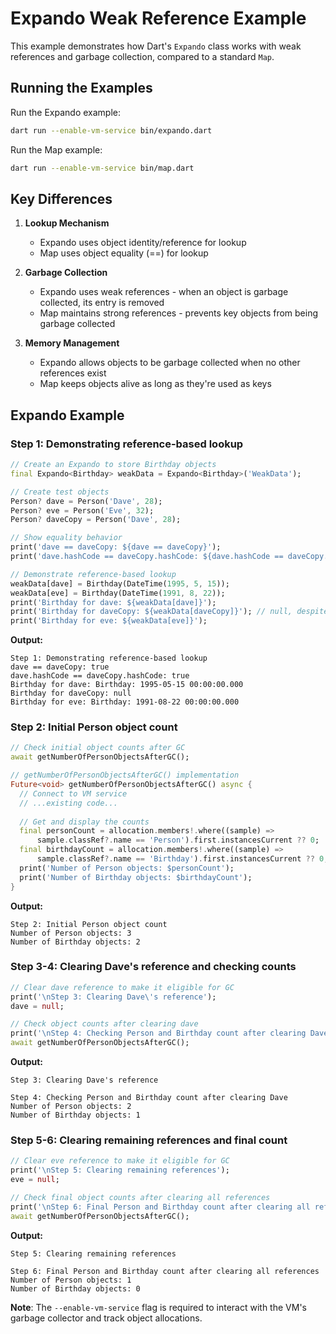 # Expando Weak Reference Example

This example demonstrates how Dart's `Expando` class works with weak references and garbage collection, compared to a standard `Map`.

## Running the Examples

Run the Expando example:
```bash
dart run --enable-vm-service bin/expando.dart
```

Run the Map example:
```bash
dart run --enable-vm-service bin/map.dart
```

## Key Differences

1. **Lookup Mechanism**
   - Expando uses object identity/reference for lookup
   - Map uses object equality (==) for lookup

2. **Garbage Collection**
   - Expando uses weak references - when an object is garbage collected, its entry is removed
   - Map maintains strong references - prevents key objects from being garbage collected

3. **Memory Management**
   - Expando allows objects to be garbage collected when no other references exist
   - Map keeps objects alive as long as they're used as keys

## Expando Example

### Step 1: Demonstrating reference-based lookup

```dart
// Create an Expando to store Birthday objects
final Expando<Birthday> weakData = Expando<Birthday>('WeakData');

// Create test objects
Person? dave = Person('Dave', 28);
Person? eve = Person('Eve', 32);
Person? daveCopy = Person('Dave', 28);

// Show equality behavior
print('dave == daveCopy: ${dave == daveCopy}');
print('dave.hashCode == daveCopy.hashCode: ${dave.hashCode == daveCopy.hashCode}');

// Demonstrate reference-based lookup
weakData[dave] = Birthday(DateTime(1995, 5, 15));
weakData[eve] = Birthday(DateTime(1991, 8, 22));
print('Birthday for dave: ${weakData[dave]}');
print('Birthday for daveCopy: ${weakData[daveCopy]}'); // null, despite being equal
print('Birthday for eve: ${weakData[eve]}');
```

**Output:**
```
Step 1: Demonstrating reference-based lookup
dave == daveCopy: true
dave.hashCode == daveCopy.hashCode: true
Birthday for dave: Birthday: 1995-05-15 00:00:00.000
Birthday for daveCopy: null
Birthday for eve: Birthday: 1991-08-22 00:00:00.000
```

### Step 2: Initial Person object count

```dart
// Check initial object counts after GC
await getNumberOfPersonObjectsAfterGC();

// getNumberOfPersonObjectsAfterGC() implementation
Future<void> getNumberOfPersonObjectsAfterGC() async {
  // Connect to VM service
  // ...existing code...
  
  // Get and display the counts
  final personCount = allocation.members!.where((sample) => 
      sample.classRef?.name == 'Person').first.instancesCurrent ?? 0;
  final birthdayCount = allocation.members!.where((sample) => 
      sample.classRef?.name == 'Birthday').first.instancesCurrent ?? 0;
  print('Number of Person objects: $personCount');
  print('Number of Birthday objects: $birthdayCount');
}
```

**Output:**
```
Step 2: Initial Person object count
Number of Person objects: 3
Number of Birthday objects: 2
```

### Step 3-4: Clearing Dave's reference and checking counts

```dart
// Clear dave reference to make it eligible for GC
print('\nStep 3: Clearing Dave\'s reference');
dave = null;

// Check object counts after clearing dave
print('\nStep 4: Checking Person and Birthday count after clearing Dave');
await getNumberOfPersonObjectsAfterGC();
```

**Output:**
```
Step 3: Clearing Dave's reference

Step 4: Checking Person and Birthday count after clearing Dave
Number of Person objects: 2
Number of Birthday objects: 1
```

### Step 5-6: Clearing remaining references and final count

```dart
// Clear eve reference to make it eligible for GC
print('\nStep 5: Clearing remaining references');
eve = null;

// Check final object counts after clearing all references
print('\nStep 6: Final Person and Birthday count after clearing all references');
await getNumberOfPersonObjectsAfterGC();
```

**Output:**
```
Step 5: Clearing remaining references

Step 6: Final Person and Birthday count after clearing all references
Number of Person objects: 1
Number of Birthday objects: 0
```


**Note**: The `--enable-vm-service` flag is required to interact with the VM's garbage collector and track object allocations.
